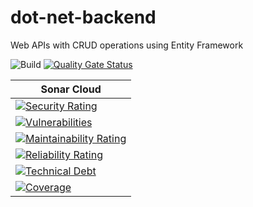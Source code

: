 # dot-net-backend
Web APIs with CRUD operations using Entity Framework

![Build](https://github.com/AneeqAnwar/dot-net-backend/workflows/Build/badge.svg?branch=master) [![Quality Gate Status](https://sonarcloud.io/api/project_badges/measure?project=AneeqAnwar_dot-net-backend&metric=alert_status)](https://sonarcloud.io/dashboard?id=AneeqAnwar_dot-net-backend)

| Sonar Cloud |
|------------ |
|[![Security Rating](https://sonarcloud.io/api/project_badges/measure?project=AneeqAnwar_dot-net-backend&metric=security_rating)](https://sonarcloud.io/dashboard?id=AneeqAnwar_dot-net-backend)|
|[![Vulnerabilities](https://sonarcloud.io/api/project_badges/measure?project=AneeqAnwar_dot-net-backend&metric=vulnerabilities)](https://sonarcloud.io/dashboard?id=AneeqAnwar_dot-net-backend)|
|[![Maintainability Rating](https://sonarcloud.io/api/project_badges/measure?project=AneeqAnwar_dot-net-backend&metric=sqale_rating)](https://sonarcloud.io/dashboard?id=AneeqAnwar_dot-net-backend)|
|[![Reliability Rating](https://sonarcloud.io/api/project_badges/measure?project=AneeqAnwar_dot-net-backend&metric=reliability_rating)](https://sonarcloud.io/dashboard?id=AneeqAnwar_dot-net-backend)|
|[![Technical Debt](https://sonarcloud.io/api/project_badges/measure?project=AneeqAnwar_dot-net-backend&metric=sqale_index)](https://sonarcloud.io/dashboard?id=AneeqAnwar_dot-net-backend)|
|[![Coverage](https://sonarcloud.io/api/project_badges/measure?project=AneeqAnwar_dot-net-backend&metric=coverage)](https://sonarcloud.io/dashboard?id=AneeqAnwar_dot-net-backend)|